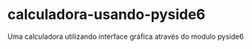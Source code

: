 # calculadora-usando-pyside6
Uma calculadora utilizando interface gráfica através do modulo pyside6
